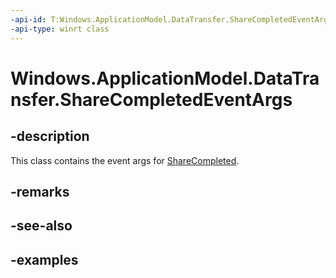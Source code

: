 ```yaml
---
-api-id: T:Windows.ApplicationModel.DataTransfer.ShareCompletedEventArgs
-api-type: winrt class
---
```


<!-- Class syntax.
public class ShareCompletedEventArgs 
-->

# Windows.ApplicationModel.DataTransfer.ShareCompletedEventArgs

## -description
This class contains the event args for [ShareCompleted](datapackage_sharecompleted.md).
## -remarks

## -see-also

## -examples

